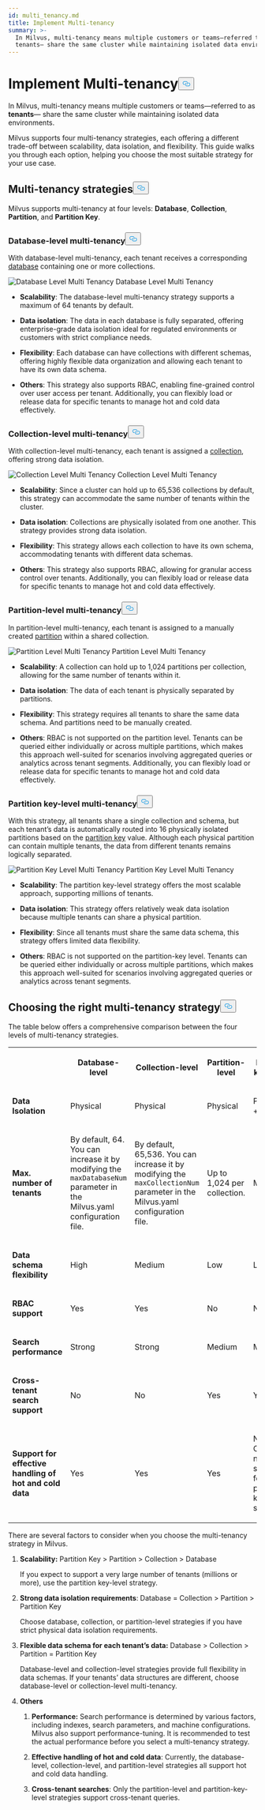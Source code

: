 ```yaml
---
id: multi_tenancy.md
title: Implement Multi-tenancy
summary: >-
  In Milvus, multi-tenancy means multiple customers or teams—referred to as
  tenants— share the same cluster while maintaining isolated data environments.
---
```

<h1 id="Implement-Multi-tenancy" class="common-anchor-header">Implement Multi-tenancy<button data-href="#Implement-Multi-tenancy" class="anchor-icon" translate="no">
      <svg translate="no"
        aria-hidden="true"
        focusable="false"
        height="20"
        version="1.1"
        viewBox="0 0 16 16"
        width="16"
      >
        <path
          fill="#0092E4"
          fill-rule="evenodd"
          d="M4 9h1v1H4c-1.5 0-3-1.69-3-3.5S2.55 3 4 3h4c1.45 0 3 1.69 3 3.5 0 1.41-.91 2.72-2 3.25V8.59c.58-.45 1-1.27 1-2.09C10 5.22 8.98 4 8 4H4c-.98 0-2 1.22-2 2.5S3 9 4 9zm9-3h-1v1h1c1 0 2 1.22 2 2.5S13.98 12 13 12H9c-.98 0-2-1.22-2-2.5 0-.83.42-1.64 1-2.09V6.25c-1.09.53-2 1.84-2 3.25C6 11.31 7.55 13 9 13h4c1.45 0 3-1.69 3-3.5S14.5 6 13 6z"
        ></path>
      </svg>
    </button></h1><p>In Milvus, multi-tenancy means multiple customers or teams—referred to as <strong>tenants</strong>— share the same cluster while maintaining isolated data environments.</p>
<p>Milvus supports four multi-tenancy strategies, each offering a different trade-off between scalability, data isolation, and flexibility. This guide walks you through each option, helping you choose the most suitable strategy for your use case.</p>
<h2 id="Multi-tenancy-strategies" class="common-anchor-header">Multi-tenancy strategies<button data-href="#Multi-tenancy-strategies" class="anchor-icon" translate="no">
      <svg translate="no"
        aria-hidden="true"
        focusable="false"
        height="20"
        version="1.1"
        viewBox="0 0 16 16"
        width="16"
      >
        <path
          fill="#0092E4"
          fill-rule="evenodd"
          d="M4 9h1v1H4c-1.5 0-3-1.69-3-3.5S2.55 3 4 3h4c1.45 0 3 1.69 3 3.5 0 1.41-.91 2.72-2 3.25V8.59c.58-.45 1-1.27 1-2.09C10 5.22 8.98 4 8 4H4c-.98 0-2 1.22-2 2.5S3 9 4 9zm9-3h-1v1h1c1 0 2 1.22 2 2.5S13.98 12 13 12H9c-.98 0-2-1.22-2-2.5 0-.83.42-1.64 1-2.09V6.25c-1.09.53-2 1.84-2 3.25C6 11.31 7.55 13 9 13h4c1.45 0 3-1.69 3-3.5S14.5 6 13 6z"
        ></path>
      </svg>
    </button></h2><p>Milvus supports multi-tenancy at four levels: <strong>Database</strong>, <strong>Collection</strong>, <strong>Partition</strong>, and <strong>Partition Key</strong>.</p>
<h3 id="Database-level-multi-tenancy" class="common-anchor-header">Database-level multi-tenancy<button data-href="#Database-level-multi-tenancy" class="anchor-icon" translate="no">
      <svg translate="no"
        aria-hidden="true"
        focusable="false"
        height="20"
        version="1.1"
        viewBox="0 0 16 16"
        width="16"
      >
        <path
          fill="#0092E4"
          fill-rule="evenodd"
          d="M4 9h1v1H4c-1.5 0-3-1.69-3-3.5S2.55 3 4 3h4c1.45 0 3 1.69 3 3.5 0 1.41-.91 2.72-2 3.25V8.59c.58-.45 1-1.27 1-2.09C10 5.22 8.98 4 8 4H4c-.98 0-2 1.22-2 2.5S3 9 4 9zm9-3h-1v1h1c1 0 2 1.22 2 2.5S13.98 12 13 12H9c-.98 0-2-1.22-2-2.5 0-.83.42-1.64 1-2.09V6.25c-1.09.53-2 1.84-2 3.25C6 11.31 7.55 13 9 13h4c1.45 0 3-1.69 3-3.5S14.5 6 13 6z"
        ></path>
      </svg>
    </button></h3><p>With database-level multi-tenancy, each tenant receives a corresponding <a href="/docs/v2.5.x/manage_databases.md">database</a> containing one or more collections.</p>
<p>
  <span class="img-wrapper">
    <img translate="no" src="/docs/v2.5.x/assets/database-level-multi-tenancy.png" alt="Database Level Multi Tenancy" class="doc-image" id="database-level-multi-tenancy" />
    <span>Database Level Multi Tenancy</span>
  </span>
</p>
<ul>
<li><p><strong>Scalability</strong>: The database-level multi-tenancy strategy  supports a maximum of 64 tenants by default.</p></li>
<li><p><strong>Data isolation</strong>: The data in each database is fully separated, offering enterprise-grade data isolation ideal for regulated environments or customers with strict compliance needs.</p></li>
<li><p><strong>Flexibility</strong>: Each database can have collections with different schemas, offering highly flexible data organization and allowing each tenant to have its own data schema.</p></li>
<li><p><strong>Others</strong>: This strategy also supports RBAC, enabling fine-grained control over user access per tenant. Additionally, you can flexibly load or release data for specific tenants to manage hot and cold data effectively.</p></li>
</ul>
<h3 id="Collection-level-multi-tenancy" class="common-anchor-header">Collection-level multi-tenancy<button data-href="#Collection-level-multi-tenancy" class="anchor-icon" translate="no">
      <svg translate="no"
        aria-hidden="true"
        focusable="false"
        height="20"
        version="1.1"
        viewBox="0 0 16 16"
        width="16"
      >
        <path
          fill="#0092E4"
          fill-rule="evenodd"
          d="M4 9h1v1H4c-1.5 0-3-1.69-3-3.5S2.55 3 4 3h4c1.45 0 3 1.69 3 3.5 0 1.41-.91 2.72-2 3.25V8.59c.58-.45 1-1.27 1-2.09C10 5.22 8.98 4 8 4H4c-.98 0-2 1.22-2 2.5S3 9 4 9zm9-3h-1v1h1c1 0 2 1.22 2 2.5S13.98 12 13 12H9c-.98 0-2-1.22-2-2.5 0-.83.42-1.64 1-2.09V6.25c-1.09.53-2 1.84-2 3.25C6 11.31 7.55 13 9 13h4c1.45 0 3-1.69 3-3.5S14.5 6 13 6z"
        ></path>
      </svg>
    </button></h3><p>With collection-level multi-tenancy, each tenant is assigned a <a href="/docs/v2.5.x/manage-collections.md">collection</a>, offering strong data isolation.</p>
<p>
  <span class="img-wrapper">
    <img translate="no" src="/docs/v2.5.x/assets/collection-level-multi-tenancy.png" alt="Collection Level Multi Tenancy" class="doc-image" id="collection-level-multi-tenancy" />
    <span>Collection Level Multi Tenancy</span>
  </span>
</p>
<ul>
<li><p><strong>Scalability</strong>: Since a cluster can hold up to 65,536 collections by default, this strategy can accommodate the same number of tenants within the cluster.</p></li>
<li><p><strong>Data isolation</strong>: Collections are physically isolated from one another. This strategy provides strong data isolation.</p></li>
<li><p><strong>Flexibility</strong>: This strategy allows each collection to have its own schema, accommodating tenants with different data schemas.</p></li>
<li><p><strong>Others</strong>: This strategy also supports RBAC, allowing for granular access control over tenants. Additionally, you can flexibly load or release data for specific tenants to manage hot and cold data effectively.</p></li>
</ul>
<h3 id="Partition-level-multi-tenancy" class="common-anchor-header">Partition-level multi-tenancy<button data-href="#Partition-level-multi-tenancy" class="anchor-icon" translate="no">
      <svg translate="no"
        aria-hidden="true"
        focusable="false"
        height="20"
        version="1.1"
        viewBox="0 0 16 16"
        width="16"
      >
        <path
          fill="#0092E4"
          fill-rule="evenodd"
          d="M4 9h1v1H4c-1.5 0-3-1.69-3-3.5S2.55 3 4 3h4c1.45 0 3 1.69 3 3.5 0 1.41-.91 2.72-2 3.25V8.59c.58-.45 1-1.27 1-2.09C10 5.22 8.98 4 8 4H4c-.98 0-2 1.22-2 2.5S3 9 4 9zm9-3h-1v1h1c1 0 2 1.22 2 2.5S13.98 12 13 12H9c-.98 0-2-1.22-2-2.5 0-.83.42-1.64 1-2.09V6.25c-1.09.53-2 1.84-2 3.25C6 11.31 7.55 13 9 13h4c1.45 0 3-1.69 3-3.5S14.5 6 13 6z"
        ></path>
      </svg>
    </button></h3><p>In partition-level multi-tenancy, each tenant is assigned to a manually created <a href="/docs/v2.5.x/manage-partitions.md">partition</a> within a shared collection.</p>
<p>
  <span class="img-wrapper">
    <img translate="no" src="/docs/v2.5.x/assets/partition-level-multi-tenancy.png" alt="Partition Level Multi Tenancy" class="doc-image" id="partition-level-multi-tenancy" />
    <span>Partition Level Multi Tenancy</span>
  </span>
</p>
<ul>
<li><p><strong>Scalability</strong>: A collection can hold up to 1,024 partitions per collection, allowing for the same number of tenants within it.</p></li>
<li><p><strong>Data isolation</strong>: The data of each tenant is physically separated by partitions.</p></li>
<li><p><strong>Flexibility</strong>: This strategy requires all tenants to share the same data schema. And partitions need to be manually created.</p></li>
<li><p><strong>Others</strong>: RBAC is not supported on the partition level. Tenants can be queried either individually or across multiple partitions, which makes this approach well-suited for scenarios involving aggregated queries or analytics across tenant segments. Additionally, you can flexibly load or release data for specific tenants to manage hot and cold data effectively.</p></li>
</ul>
<h3 id="Partition-key-level-multi-tenancy" class="common-anchor-header">Partition key-level multi-tenancy<button data-href="#Partition-key-level-multi-tenancy" class="anchor-icon" translate="no">
      <svg translate="no"
        aria-hidden="true"
        focusable="false"
        height="20"
        version="1.1"
        viewBox="0 0 16 16"
        width="16"
      >
        <path
          fill="#0092E4"
          fill-rule="evenodd"
          d="M4 9h1v1H4c-1.5 0-3-1.69-3-3.5S2.55 3 4 3h4c1.45 0 3 1.69 3 3.5 0 1.41-.91 2.72-2 3.25V8.59c.58-.45 1-1.27 1-2.09C10 5.22 8.98 4 8 4H4c-.98 0-2 1.22-2 2.5S3 9 4 9zm9-3h-1v1h1c1 0 2 1.22 2 2.5S13.98 12 13 12H9c-.98 0-2-1.22-2-2.5 0-.83.42-1.64 1-2.09V6.25c-1.09.53-2 1.84-2 3.25C6 11.31 7.55 13 9 13h4c1.45 0 3-1.69 3-3.5S14.5 6 13 6z"
        ></path>
      </svg>
    </button></h3><p>With this strategy, all tenants share a single collection and schema, but each tenant’s data is automatically routed into 16 physically isolated partitions based on the <a href="/docs/v2.5.x/use-partition-key.md">partition key</a> value. Although each physical partition can contain multiple tenants, the data from different tenants remains logically separated.</p>
<p>
  <span class="img-wrapper">
    <img translate="no" src="/docs/v2.5.x/assets/partition-key-level-multi-tenancy.png" alt="Partition Key Level Multi Tenancy" class="doc-image" id="partition-key-level-multi-tenancy" />
    <span>Partition Key Level Multi Tenancy</span>
  </span>
</p>
<ul>
<li><p><strong>Scalability</strong>: The partition key-level strategy offers the most scalable approach, supporting millions of tenants.</p></li>
<li><p><strong>Data isolation</strong>: This strategy offers relatively weak data isolation because multiple tenants can share a physical partition.</p></li>
<li><p><strong>Flexibility</strong>: Since all tenants must share the same data schema, this strategy offers limited data flexibility.</p></li>
<li><p><strong>Others</strong>: RBAC is not supported on the partition-key level. Tenants can be queried either individually or across multiple partitions, which makes this approach well-suited for scenarios involving aggregated queries or analytics across tenant segments.</p></li>
</ul>
<h2 id="Choosing-the-right-multi-tenancy-strategy" class="common-anchor-header">Choosing the right multi-tenancy strategy<button data-href="#Choosing-the-right-multi-tenancy-strategy" class="anchor-icon" translate="no">
      <svg translate="no"
        aria-hidden="true"
        focusable="false"
        height="20"
        version="1.1"
        viewBox="0 0 16 16"
        width="16"
      >
        <path
          fill="#0092E4"
          fill-rule="evenodd"
          d="M4 9h1v1H4c-1.5 0-3-1.69-3-3.5S2.55 3 4 3h4c1.45 0 3 1.69 3 3.5 0 1.41-.91 2.72-2 3.25V8.59c.58-.45 1-1.27 1-2.09C10 5.22 8.98 4 8 4H4c-.98 0-2 1.22-2 2.5S3 9 4 9zm9-3h-1v1h1c1 0 2 1.22 2 2.5S13.98 12 13 12H9c-.98 0-2-1.22-2-2.5 0-.83.42-1.64 1-2.09V6.25c-1.09.53-2 1.84-2 3.25C6 11.31 7.55 13 9 13h4c1.45 0 3-1.69 3-3.5S14.5 6 13 6z"
        ></path>
      </svg>
    </button></h2><p>The table below offers a comprehensive comparison between the four levels of multi-tenancy strategies.</p>
<table>
   <tr>
     <th></th>
     <th><p><strong>Database-level</strong></p></th>
     <th><p><strong>Collection-level</strong></p></th>
     <th><p><strong>Partition-level</strong></p></th>
     <th><p><strong>Partition key-level</strong></p></th>
   </tr>
   <tr>
     <td><p><strong>Data Isolation</strong></p></td>
     <td><p>Physical</p></td>
     <td><p>Physical</p></td>
     <td><p>Physical</p></td>
     <td><p>Physical + Logical</p></td>
   </tr>
   <tr>
     <td><p><strong>Max. number of tenants</strong></p></td>
     <td><p>By default, 64. You can increase it by modifying the <code translate="no">maxDatabaseNum</code> parameter in the Milvus.yaml configuration file. </p></td>
     <td><p>By default, 65,536. You can increase it by modifying the <code translate="no">maxCollectionNum</code> parameter in the Milvus.yaml configuration file.</p></td>
     <td><p>Up to 1,024 per collection. </p></td>
     <td><p>Millions</p></td>
   </tr>
   <tr>
     <td><p><strong>Data schema flexibility</strong></p></td>
     <td><p>High</p></td>
     <td><p>Medium</p></td>
     <td><p>Low</p></td>
     <td><p>Low</p></td>
   </tr>
   <tr>
     <td><p><strong>RBAC support</strong></p></td>
     <td><p>Yes</p></td>
     <td><p>Yes</p></td>
     <td><p>No</p></td>
     <td><p>No</p></td>
   </tr>
   <tr>
     <td><p><strong>Search performance</strong></p></td>
     <td><p>Strong</p></td>
     <td><p>Strong</p></td>
     <td><p>Medium</p></td>
     <td><p>Medium</p></td>
   </tr>
   <tr>
     <td><p><strong>Cross-tenant search support</strong></p></td>
     <td><p>No</p></td>
     <td><p>No</p></td>
     <td><p>Yes</p></td>
     <td><p>Yes</p></td>
   </tr>
   <tr>
     <td><p><strong>Support for effective handling of hot and cold data</strong></p></td>
     <td><p>Yes</p></td>
     <td><p>Yes</p></td>
     <td><p>Yes</p></td>
     <td><p>No Currently, not supported for the partition key-level strategy.</p></td>
   </tr>
</table>
<p>There are several factors to consider when you choose the multi-tenancy strategy in Milvus.</p>
<ol>
<li><p><strong>Scalability:</strong> Partition Key > Partition > Collection > Database</p>
<p>If you expect to support a very large number of tenants (millions or more), use the partition key-level strategy.</p></li>
<li><p><strong>Strong data isolation requirements</strong>: Database = Collection > Partition > Partition Key</p>
<p>Choose database, collection, or partition-level strategies if you have strict physical data isolation requirements.</p></li>
<li><p><strong>Flexible data schema for each tenant’s data:</strong> Database > Collection > Partition = Partition Key</p>
<p>Database-level and collection-level strategies provide full flexibility in data schemas. If your tenants’ data structures are different, choose database-level or collection-level multi-tenancy.</p></li>
<li><p><strong>Others</strong></p>
<ol>
<li><p><strong>Performance:</strong> Search performance is determined by various factors, including indexes, search parameters, and machine configurations. Milvus also support performance-tuning. It is recommended to test the actual performance before you select a multi-tenancy strategy.</p></li>
<li><p><strong>Effective handling of hot and cold data</strong>: Currently, the database-level, collection-level, and partition-level strategies all support hot and cold data handling.</p></li>
<li><p><strong>Cross-tenant searches</strong>: Only the partition-level and partition-key-level strategies support cross-tenant queries.</p></li>
</ol></li>
</ol>

